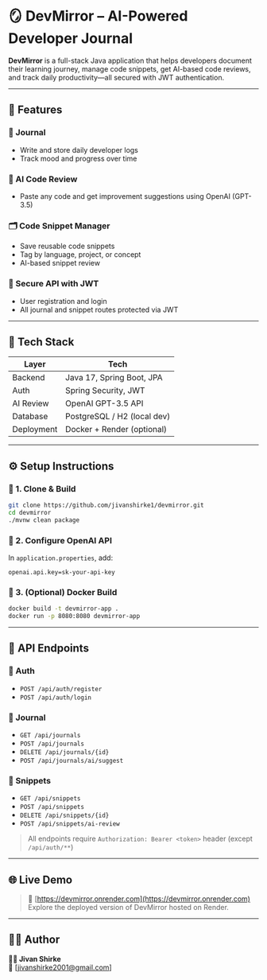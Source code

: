 # 🪞 DevMirror – AI-Powered Developer Journal

**DevMirror** is a full-stack Java application that helps developers document their learning journey, manage code snippets, get AI-based code reviews, and track daily productivity—all secured with JWT authentication.

---

## 🚀 Features

### 📝 Journal
- Write and store daily developer logs
- Track mood and progress over time

### 🧠 AI Code Review
- Paste any code and get improvement suggestions using OpenAI (GPT-3.5)

### 🗂️ Code Snippet Manager
- Save reusable code snippets
- Tag by language, project, or concept
- AI-based snippet review

### 🔐 Secure API with JWT
- User registration and login
- All journal and snippet routes protected via JWT

---

## 🧰 Tech Stack

| Layer       | Tech                          |
|-------------|-------------------------------|
| Backend     | Java 17, Spring Boot, JPA     |
| Auth        | Spring Security, JWT          |
| AI Review   | OpenAI GPT-3.5 API            |
| Database    | PostgreSQL / H2 (local dev)   |
| Deployment  | Docker + Render (optional)    |

---

## ⚙️ Setup Instructions

### 🔧 1. Clone & Build
```bash
git clone https://github.com/jivanshirke1/devmirror.git
cd devmirror
./mvnw clean package
```

### 🔐 2. Configure OpenAI API
In `application.properties`, add:
```
openai.api.key=sk-your-api-key
```

### 🐳 3. (Optional) Docker Build
```bash
docker build -t devmirror-app .
docker run -p 8080:8080 devmirror-app
```

---

## 📡 API Endpoints

### 🔐 Auth
- `POST /api/auth/register`
- `POST /api/auth/login`

### 📓 Journal
- `GET /api/journals`
- `POST /api/journals`
- `DELETE /api/journals/{id}`
- `POST /api/journals/ai/suggest`

### 📘 Snippets
- `GET /api/snippets`
- `POST /api/snippets`
- `DELETE /api/snippets/{id}`
- `POST /api/snippets/ai-review`

> All endpoints require `Authorization: Bearer <token>` header (except `/api/auth/**`)

---

## 🌐 Live Demo

> 🔗 [https://devmirror.onrender.com](https://devmirror.onrender.com)  
Explore the deployed version of DevMirror hosted on Render.

---

## 🧑‍💻 Author

**👨‍💻 Jivan Shirke**  
📧 [jivanshirke2001@gmail.com]
